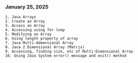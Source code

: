 ### January 25, 2025
    1. Java Arrays
    2. Create an Array
    3. Access an Array
    4. Accessing using for loop
    5. Modifying an Array
    6. Using length property of array
    7. Java Multi-demensional Array
    8. Java 2 Dimensional Array (Matrix)
    9. Accessing, finding size, etc of Multi-Dimensional Array
    10. Using Java System error() message and exit() method
